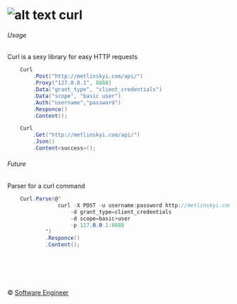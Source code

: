 ![alt text][curl-logo] curl
============
[curl-logo]: https://raw.github.com/metlinskyi/www.metlinskyi.com/master/csharp/curl.png "Curl.net it's easy for HTTP requests"

###### Usage
Curl is a sexy library for easy HTTP requests
```C#
	Curl
		.Post("http://metlinskyi.com/api/")
		.Proxy("127.0.0.1", 8888)
		.Data("grant_type", "client_credentials")
		.Data("scope", "basic user")
		.Auth("username","password")
		.Responce()
		.Content();
```
```C#
	Curl
		.Get("http://metlinskyi.com/api/")
		.Json()
		.Content<success>();
```

###### Future
Parser for a curl command
```C#
	Curl.Parse(@"
				curl -X POST -u username:password http://metlinskyi.com/api/
					-d grant_type=client_credentials
					-d scope=basic+user
					-p 127.0.0.1:8888 
			")
			.Responce()
			.Content();
```


&nbsp;
============
&copy; [Software Engineer](http://metlinskyi.com/)
